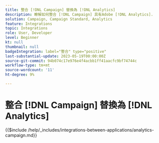 ```yaml
---
title: 整合 [!DNL Campaign] 替換為 [!DNL Analytics]
description: 瞭解如何整合 [!DNL Campaign] 具有Adobe [!DNL Analytics].
solution: Campaign, Campaign Standard, Analytics
feature: Integrations
topic: Integrations
role: User, Developer
level: Beginner
kt: null
thumbnail: null
badgeIntegration: label="整合" type="positive"
last-substantial-update: 2023-05-19T00:00:00Z
source-git-commit: 94b074c17e976e4f4acbb1ff41aacfc9bf74744c
workflow-type: tm+mt
source-wordcount: '11'
ht-degree: 9%

---
```



# 整合 [!DNL Campaign] 替換為 [!DNL Analytics]

{{$include /help/_includes/integrations-between-applications/analytics-campaign.md}}
